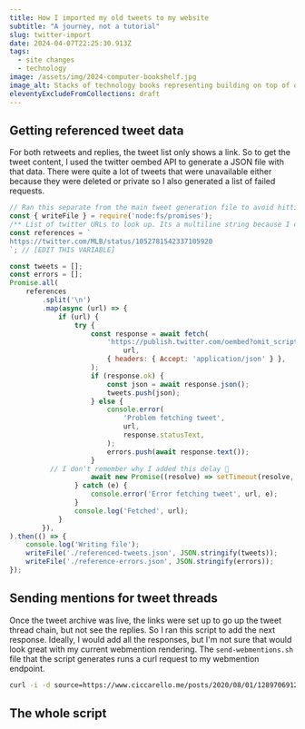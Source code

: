 ```yaml
---
title: How I imported my old tweets to my website
subtitle: "A journey, not a tutorial"
slug: twitter-import
date: 2024-04-07T22:25:30.913Z
tags:
  - site changes
  - technology
image: /assets/img/2024-computer-bookshelf.jpg
image_alt: Stacks of technology books representing building on top of other people's work.
eleventyExcludeFromCollections: draft
---
```


## Getting referenced tweet data

For both retweets and replies, the tweet list only shows a link.
So to get the tweet content, I used the twitter oembed API to generate a JSON file with that data.
There were quite a lot of tweets that were unavailable either because they were deleted or private so I also generated a list of failed requests.

```javascript
// Ran this separate from the main tweet generation file to avoid hitting the twitter api repeatedly
const { writeFile } = require('node:fs/promises');
/** List of twitter URLs to look up. Its a multiline string because I copied it from console output */
const references = `
https://twitter.com/MLB/status/1052781542337105920
`; // [EDIT THIS VARIABLE]

const tweets = [];
const errors = [];
Promise.all(
	references
		.split('\n')
		.map(async (url) => {
			if (url) {
				try {
					const response = await fetch(
						'https://publish.twitter.com/oembed?omit_script=true&url=' +
							url,
						{ headers: { Accept: 'application/json' } },
					);
					if (response.ok) {
						const json = await response.json();
						tweets.push(json);
					} else {
						console.error(
							'Problem fetching tweet',
							url,
							response.statusText,
						);
						errors.push(await response.text());
					}
          // I don't remember why I added this delay 🤔
					await new Promise((resolve) => setTimeout(resolve, 280));
				} catch (e) {
					console.error('Error fetching tweet', url, e);
				}
				console.log('Fetched', url);
			}
		}),
).then(() => {
	console.log('Writing file');
	writeFile('./referenced-tweets.json', JSON.stringify(tweets));
	writeFile('./reference-errors.json', JSON.stringify(errors));
});
```
## Sending mentions for tweet threads

Once the tweet archive was live, the links were set up to go up the tweet thread chain, but not see the replies.
So I ran this script to add the next response.
Ideally, I would add all the responses, but I'm not sure that would look great with my current webmention rendering.
The `send-webmentions.sh` file that the script generates runs a curl request to my webmention endpoint.

```bash
curl -i -d source=https://www.ciccarello.me/posts/2020/08/01/1289706912389292032/ -d target=https://www.ciccarello.me/posts/2020/08/01/1289684794662559745/ https://webmention.io/www.ciccarello.me/webmention
```

## The whole script

```javascript

```
